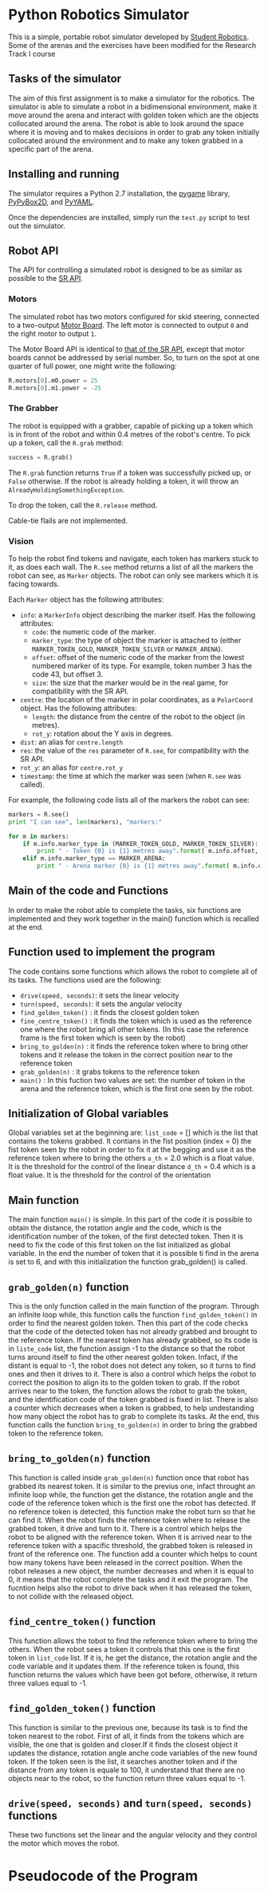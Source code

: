 Python Robotics Simulator
================================

This is a simple, portable robot simulator developed by [Student Robotics](https://studentrobotics.org).
Some of the arenas and the exercises have been modified for the Research Track I course

Tasks of the simulator
----------------------
The aim of this first assignment is to make a simulator for the robotics. The simulator is able to simulate a robot in a bidimensional environment, make it move around the arena and interact with golden token which are the objects collocated around the arena. The robot is able to look around the space where it is moving and to makes decisions in order to grab any token initially collocated around the environment and to make any token grabbed in a specific part of the arena.

Installing and running
----------------------

The simulator requires a Python 2.7 installation, the [pygame](http://pygame.org/) library, [PyPyBox2D](https://pypi.python.org/pypi/pypybox2d/2.1-r331), and [PyYAML](https://pypi.python.org/pypi/PyYAML/).

Once the dependencies are installed, simply run the `test.py` script to test out the simulator.


Robot API
---------

The API for controlling a simulated robot is designed to be as similar as possible to the [SR API][sr-api].

### Motors ###

The simulated robot has two motors configured for skid steering, connected to a two-output [Motor Board](https://studentrobotics.org/docs/kit/motor_board). The left motor is connected to output `0` and the right motor to output `1`.

The Motor Board API is identical to [that of the SR API](https://studentrobotics.org/docs/programming/sr/motors/), except that motor boards cannot be addressed by serial number. So, to turn on the spot at one quarter of full power, one might write the following:

```python
R.motors[0].m0.power = 25
R.motors[0].m1.power = -25
```

### The Grabber ###

The robot is equipped with a grabber, capable of picking up a token which is in front of the robot and within 0.4 metres of the robot's centre. To pick up a token, call the `R.grab` method:

```python
success = R.grab()
```

The `R.grab` function returns `True` if a token was successfully picked up, or `False` otherwise. If the robot is already holding a token, it will throw an `AlreadyHoldingSomethingException`.

To drop the token, call the `R.release` method.

Cable-tie flails are not implemented.

### Vision ###

To help the robot find tokens and navigate, each token has markers stuck to it, as does each wall. The `R.see` method returns a list of all the markers the robot can see, as `Marker` objects. The robot can only see markers which it is facing towards.

Each `Marker` object has the following attributes:

* `info`: a `MarkerInfo` object describing the marker itself. Has the following attributes:
  * `code`: the numeric code of the marker.
  * `marker_type`: the type of object the marker is attached to (either `MARKER_TOKEN_GOLD`, `MARKER_TOKEN_SILVER` or `MARKER_ARENA`).
  * `offset`: offset of the numeric code of the marker from the lowest numbered marker of its type. For example, token number 3 has the code 43, but offset 3.
  * `size`: the size that the marker would be in the real game, for compatibility with the SR API.
* `centre`: the location of the marker in polar coordinates, as a `PolarCoord` object. Has the following attributes:
  * `length`: the distance from the centre of the robot to the object (in metres).
  * `rot_y`: rotation about the Y axis in degrees.
* `dist`: an alias for `centre.length`
* `res`: the value of the `res` parameter of `R.see`, for compatibility with the SR API.
* `rot_y`: an alias for `centre.rot_y`
* `timestamp`: the time at which the marker was seen (when `R.see` was called).

For example, the following code lists all of the markers the robot can see:

```python
markers = R.see()
print "I can see", len(markers), "markers:"

for m in markers:
    if m.info.marker_type in (MARKER_TOKEN_GOLD, MARKER_TOKEN_SILVER):
        print " - Token {0} is {1} metres away".format( m.info.offset, m.dist )
    elif m.info.marker_type == MARKER_ARENA:
        print " - Arena marker {0} is {1} metres away".format( m.info.offset, m.dist )
```

[sr-api]: https://studentrobotics.org/docs/programming/sr/

## Main of the code and Functions
In order to make the robot able to complete the tasks, six functions are implemented and they work together in the main() function which is recalled at the end.

Function used to implement the program
--------------------------------------
The code contains some functions which allows the robot to complete all of its tasks. The functions used are the following:
* `drive(speed, seconds)`: it sets the linear velocity
* `turn(speed, seconds)`: it sets the angular velocity
* `find_golden_token()` : it finds the closest golden token
* `fine_centre_token()` : it finds the token which is used as the reference one where the robot bring all other tokens. (In this case the reference frame is the first token which is seen by the robot)
* `bring_to_golden(n)` : it finds the reference token where to bring other tokens and it release the token in the correct position near to the reference token
* `grab_golden(n)` : it grabs tokens to the reference token
* `main()` : In this fuction two values are set: the number of token in the arena and the reference token, which is the first one seen by the robot.

Initialization of Global variables 
----------------------------------
Global variables set at the beginning are:
`list_code` = [] which is the list that contains the tokens grabbed. It contians in the fist position (index = 0) the fist token seen by the robot in order to fix it at the begging and use it as the reference token where to bring the others
`a_th` = 2.0 which is a float value. It is the threshold for the control of the linear distance
`d_th` = 0.4 which is a float value. It is the threshold for the control of the orientation

Main function
-------------
The main function `main()` is simple. In this part of the code it is possible to obtain the distance, the rotation angle and the code, which is the identification number of the token, of the first detected token. Then it is need to fix the code of this first token on the list initialized as global variable. In the end the number of token that it is possible ti find in the arena is set to 6, and with this initialization the function grab_golden() is called. 

`grab_golden(n)` function
--------------------------
This is the only function called in the main function of the program. Through an infinite loop while, this function calls the function `find_golden_token()` in order to find the nearest golden token. Then this part of the code checks that the code of the detected token has not already grabbed and brought to the reference token. If the nearest token has already grabbed, so its code is in `liste_code` list, the function assign -1 to the distance so that the robot turns around itself to find the other nearest golden token. Infact, if the distant is equal to -1, the robot does not detect any token, so it turns to find ones and then it drives to it. There is also a control which helps the robot to correct the position to align its to the golden token to grab. If the robot arrives near to the token, the function allows the robot to grab the token, and the identification code of the token grabbed is fixed in list. There is also a counter which decreases when a token is grabbed, to help undestanding how many object the robot has to grab to complete its tasks. At the end, this function calls the function `bring_to_golden(n)` in order to bring the grabbed token to the reference token. 

`bring_to_golden(n)` function
-----------------------------
This function is called inside `grab_golden(n)` function once that robot has grabbed its nearest token. It is similar to the previus one, infact throught an infinite loop while, the function get the distance, the rotation angle and the code of the reference token which is the first one the robot has detected. If no reference token is detected, this function make the robot turn so that he can find it. When the robot finds the reference token where to release the grabbed token, it drive and turn to it. There is a control which helps the robot to be aligned with the reference token. When it is arrived near to the reference token with a spacific threshold, the grabbed token is released in front of the reference one. The function add a counter which helps to count how many tokens have been released in the correct position. When the robot releases a new object, the number decreases and when it is equal to 0, it means that the robot complete the tasks and it exit the program. The fucntion helps also the robot to drive back when it has released the token, to not collide with the released object.

`find_centre_token()` function
------------------------------
This function allows the tobot to find the reference token where to bring the others. When the robot sees a token it controls that this one is the first token in `list_code` list. If it is, he get the distance, the rotation angle and the code variable and it updates them. If the reference token is found, this function returns the values which have been got before, otherwise, it return three values equal to -1. 

`find_golden_token()` function
------------------------------
This function is similar to the previous one, because its task is to find the token nearest to the robot. First of all, it finds from the tokens which are visible, the one that is golden and closer.If it finds the closest object it updates the distance, rotation angle anche code variables of the new found token. If the token seen is the list, it searches another token and if the distance from any token is equale to 100, it understand that there are no objects near to the robot, so the function return three values equal to -1. 

`drive(speed, seconds)` and `turn(speed, seconds)` functions
----------------------------------------------
These two functions set the linear and the angular velocity and they control the motor which moves the robot.

# Pseudocode of the Program
